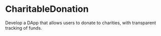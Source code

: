 # CharitableDonation
 Develop a DApp that allows users to donate to charities, with transparent tracking of funds.

